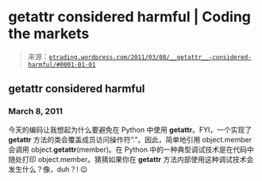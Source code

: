<!--yml

category: 未分类

date: 2024-05-12 19:35:25

-->

# **__getattr__ considered harmful | Coding the markets**

> 来源：[`etrading.wordpress.com/2011/03/08/__getattr__-considered-harmful/#0001-01-01`](https://etrading.wordpress.com/2011/03/08/__getattr__-considered-harmful/#0001-01-01)

## **__getattr__ considered harmful**

### March 8, 2011

今天的编码让我想起为什么要避免在 Python 中使用 __getattr__。FYI，一个实现了 __getattr__ 方法的类会覆盖成员访问操作符“.”。因此，简单地引用 object.member 会调用 object.__getattr__(member)。在 Python 中的一种典型调试技术是在代码中随处打印 object.member。猜猜如果你在 __getattr__ 方法内部使用这种调试技术会发生什么？像，duh？! 😉
